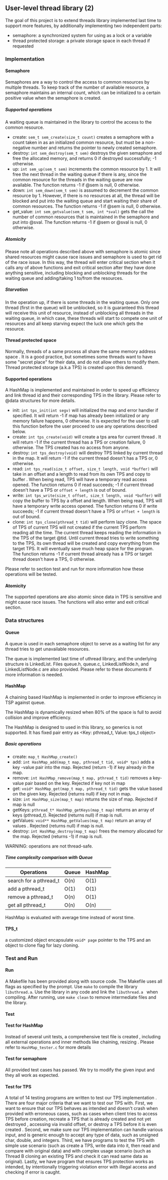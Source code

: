 ## User-level thread library (2)

The goal of this project is to extend threads library implemented last time
to support more features, by additionally implementing two independent parts:

* semaphore: a synchronized system for using as a lock or a variable
* thread protected storage: a private storage space in each thread if requested

### Implementation

#### Semaphore

Semaphores are a way to control the access to common resources by multiple
threads. To keep track of the number of available resource, a semaphore
maintains an internal count, which can be initialized to a certain
positive value when the semaphore is created.

##### Supported operations

A waiting queue is maintained in the library to control the access to the
common resource.

* create: `sem_t sem_create(size_t count)` creates a semaphore with a count
taken in as an initialized common resource, but must be a non-negative number
and returns the pointer to newly created semaphore.
* destroy: `int sem_destroy(sem_t sem)` destroys the given semaphore and free
the allocated memory, and returns 0 if destroyed successfully; -1 otherwise.
* up: `int sem_up(sem_t sem)` increments the common resource by 1. It will
free the next thread in the waiting queue if there is any, since the common
resource for the threads in the waiting queue are now available. The function
returns -1 if @sem is null, 0 otherwise.
* down: `int sem_down(sem_t sem)` is assumed to decrement the common
resource by 1. However, if there is no resources at all, the thread will be
blocked and put into the waiting queue and start waiting their share of
common resources. The function returns -1 if @sem is null, 0 otherwise.
* get_value: `int sem_getvalue(sem_t sem, int *sval)` gets the call the
number of common resources that is maintained in the semaphore and put into
@sval. The function returns -1 if @sem or @sval is null, 0 otherwise.

##### Atomicity

Please note all operations described above with semaphore is atomic since
shared resources might cause race issues and semaphore is used to get rid of
the race issue. In this way, the thread will enter critical section when it
calls any of above functions and exit critical section after they have done
anything sensitive, including blocking and unblocking threads for the waiting
queue and adding/taking 1 to/from the resources.

##### Starvation

In the operation up, if there is some threads in the waiting queue. Only one
thread (first in the queue) will be unblocked, so it is guaranteed this
thread will receive this unit of resource, instead of unblocking all threads
in the waiting queue, in which case, these threads will start to compete one
unit of resources and all keep starving expect the luck one which gets the
resource.

#### Thread protected space

Normally, threads of a same process all share the same memory address space
. It is a good practice, but sometimes some threads want to have some "secret
place" for their data, and do not allow others to modify them. Thread protected
storage (a.k.a TPS) is created upon this demand.

#### Supported operations

A HashMap is implemented and maintained in order to speed up efficiency and
link thread id and their corresponding TPS in the library. Please refer to
@data structures for more details.

* init: `int tps_init(int segv)` will initialized the map and error handler
if specified. It will return -1 if map has already been initialized or any
memory failure happens, 0 otherwise. It is expected for the user to call this
function before the user proceed to use any operations described below.
* create: `int tps_create(void)` will create a tps area for current thread
. It will return -1 if the current thread has a TPS or creation failure, 0
otherwise. The TPS created has no access from anyone.
* destroy: `int tps_destroy(void)` will destroy TPS linked by current thread
in the map. It will return -1 if the current thread doesn't has a TPS or, 0
otherwise.
* read: `int tps_read(size_t offset, size_t length, void *buffer)` will
take in an offset and a length to read from its own TPS and copy to buffer
. When being read, TPS will have a temporary read access opened. The function
returns 0 if read succeeds; -1 if current thread doesn't have a TPS or
 `offset + length` is out of bound.
* write: `int tps_write(size_t offset, size_t length, void *buffer)` will
copy the buffer to TPS by a offset and length. When being read, TPS will have
a temporary write access opened. The function returns 0 if write succeeds; -1
if current thread doesn't have a TPS or `offset + length` is out of bound.
* clone: `int tps_clone(pthread_t tid)` will perform lazy clone. The space of
TPS of current TPS will not created if the current TPS perform reading all
the time. The current thread keeps reading the information in the TPS of the
target @tid. Until current thread tries to write something to the TPS, its own 
thread will be created and copy everything from the target TPS. It will 
eventually save much heap space for the program. The function returns -1 if
current thread already has a TPS or target thread doesn't have a TPS, 0
otherwise.

Please refer to section test and run for more information how these
operations will be tested.

#### Atomicity

The supported operations are also atomic since data in TPS is sensitive and
might cause race issues. The functions will also enter and exit critical
section.

### Data structures

#### Queue

A queue is used in each semaphore object to serve as a waiting list for any
thread tries to get unavailable resources.

The queue is implemented last time of uthread library, and the underlying
structure is LinkedList. Files queue.h, queue.c, LinkedListNode.h, and
LinkedListNode.c are also provided. Please refer to these documents if more
 information is needed.

#### HashMap

A chaining based HashMap is implemented in order to improve efficiency in TSP
against queue.

The HashMap is dynamically resized when 80% of the space is full to avoid
 collision and improve efficiency.

The HashMap is designed to used in this library, so generics is not supported.
It has fixed pair entry as <Key: pthread_t, Value: tps_t object>

##### Basic operations
* create: `map_t HashMap_create()`
* add: `int HashMap_add(map_t map, pthread_t tid, void* tps)` adds a key
-value pair into the map. Rejected (return -1) if key already in the map.
* remove: `int HashMap_remove(map_t map, pthread_t tid)` removes a key-value
 pair based on the key. Rejected if key not in map
* get: `void* HashMap_get(map_t map, pthread_t tid)` gets the value based on
 the given key. Rejected (returns null) if key not in map.
* size: `int HashMap_size(map_t map)` returns the size of map. Rejected if
 map is null
* getKeys: `pthread_t* HashMap_getKeys(map_t map)` returns an array of keys
 (pthread_t). Rejected (returns null) if map is null.
* getValues: `void** HashMap_getValues(map_t map)` return an array of values
. Rejected (returns null) if map is null.
* destroy: `int HashMap_destroy(map_t map)` frees the memory allocated for the
 map. Rejected (returns -1) if map is null.

WARNING: operations are not thread-safe.

##### Time complexity comparison with Queue
|Operations|Queue|HashMap|
|----------|-----|-------|
|search for a pthread_t|O(n)|O(1)|
|add a pthread_t       |O(1)|O(1)|
|remove a pthread_t    |O(n)|O(1)|
|get all pthread_t     |O(n)|O(n)|

HashMap is evaluated with average time instead of worst time.

#### TPS_t
a customized object encapsulate `void* page` pointer to the TPS and an object
 to clone flag for lazy cloning.
 
### Test and Run

#### Run

A Makefile has been provided along with source code. The Makefile uses all
flags as specified by the prompt. Use `make` to compile the library
`libuthread.a`. Use the library in any code and link the `libuthread.a
` when compiling. After running, use `make clean` to remove intermediate
files and the library.

#### Test

#### Test for HashMap

Instead of several unit tests, a comprehensive test file is created
, including all external operations and inner methods like chaining, resizing
. Please refer to `HashMap_tester.c` for more details

#### Test for semaphore

All provided test cases has passed. We try to modify the given input and they
 all work as expected.

#### Test for TPS

A total of 14 testing programs are written to test our TPS implementation
. There are four major criteria that we want to test our TPS with. First, we
want to ensure that our TPS behaves as intended and doesn't crash when
provided with erroneous cases, such as cases when client tries to access TPS
before creation, recreate a TPS that is already created and not yet destroyed
, accessing via invalid offset, or destroy a TPS before it is even created
. Second, we make sure our TPS implementation can handle various input, and
is generic enough to accept any type of data, such as unsigned char, double,
and integers. Third, we have programs to test the TPS with simple use
scenario (such as create a TPS, write data into it, then read and compare
with original data) and with complex usage scenario (such as Thread B cloning
an existing TPS and check it can read same data as original). Lastly, we have
program that ensures TPS protection works as intended, by intentionally
triggering violation error with illegal access and checking if error is caught.
